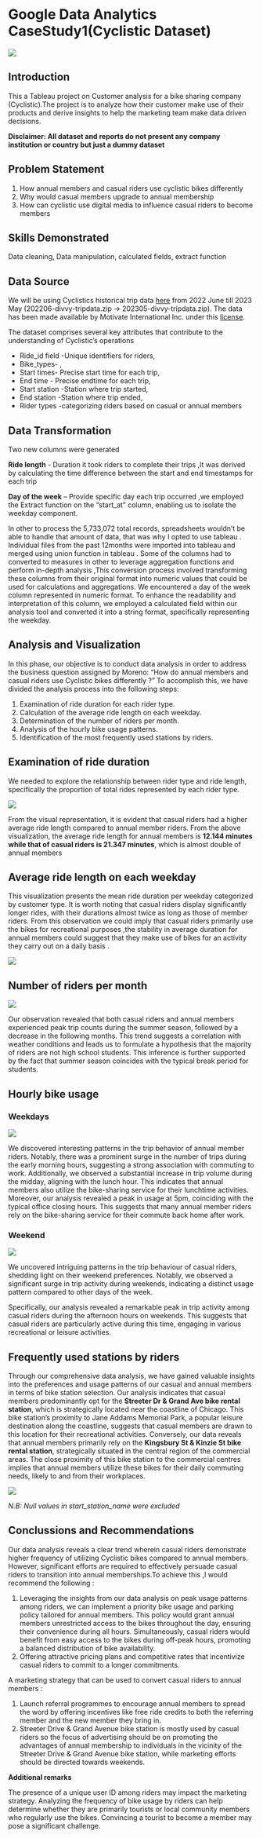 # Google Data Analytics CaseStudy1(Cyclistic Dataset)

![](cycling-nature-cyclists-chase-leader-260nw-1667041627.png)
## Introduction

This a Tableau project on Customer analysis for a bike sharing company (Cyclistic).The project is to analyze how their customer make use of their products and derive insights to help the marketing team make data driven decisions.

**Disclaimer: All dataset and  reports do not present any company institution or country  but just a dummy dataset**


## Problem Statement 

1.	How annual members and casual riders use cyclistic bikes differently 
2.	Why would casual members upgrade to annual membership 
3.	How can cyclistic use digital media to influence casual riders to become members

  
## Skills Demonstrated 

Data cleaning, Data manipulation, calculated fields, extract function

## Data Source

We will be using Cyclistics historical trip data [here](https://divvy-tripdata.s3.amazonaws.com/index.html) from 2022 June till 2023 May (202206-divvy-tripdata.zip -> 202305-divvy-tripdata.zip). The data has been made available by Motivate International Inc. under this [license](https://www.divvybikes.com/data-license-agreement).

The dataset comprises several key attributes that contribute to the understanding of Cyclistic’s operations

- Ride_id field -Unique identifiers for riders, 
- Bike_types- ,
- Start times- Precise start time for each trip,
- End time - Precise endtime for each trip,
- Start station -Station where trip started,
- End station -Station where trip ended,
- Rider types -categorizing riders based on casual or annual members

## Data Transformation 

Two new columns were generated 

**Ride length** - Duration it took riders to complete their trips ,It was derived by calculating the time difference between the start and end timestamps for each trip

**Day of the week** – Provide specific day each trip occurred ,we employed the Extract function on the “start_at” column, enabling us to isolate the weekday component.

In other to process the 5,733,072 total records, spreadsheets wouldn’t be able to handle that amount of data, that was why I opted to use tableau .
Individual files from the past 12months were imported into tableau  and merged using union function in tableau .
Some of the columns had to converted to measures in other to leverage  aggregation functions and perform in-depth analysis ,This conversion process involved transforming these columns from their original format into numeric values that could be used for calculations and aggregations.
We encountered a day of the week column represented in numeric format. To enhance the readability and interpretation of this column, we employed a calculated field within our analysis tool and converted it into a string format, specifically representing the weekday.

## Analysis and Visualization 
In this phase, our objective is to conduct data analysis in order to address the business question assigned by Moreno: “How do annual members and casual riders use Cyclistic bikes differently ?” To accomplish this, we have divided the analysis process into the following steps:
1.	Examination of ride duration for each rider type.
2.	Calculation of the average ride length on each weekday.
3.	Determination of the number of riders per month.
4.	Analysis of the hourly bike usage patterns.
5.	Identification of the most frequently used stations by riders.


## Examination of ride duration
We needed to explore the relationship between rider type and ride length, specifically the proportion of total rides represented by each rider type. 

![](Average_ridelength.webp)



From the visual representation, it is evident that casual riders had a higher average ride length compared to annual member riders.
From the above visualization, the average ride length for annual members is **12.144 minutes while that of casual riders is 21.347 minutes**, which is almost double of annual members 

## Average ride length on each weekday
This visualization presents the mean ride duration per weekday categorized by customer type. It is worth noting that casual riders display significantly longer rides, with their durations almost twice as long as those of member riders. From this observation we could imply that casual riders primarily use the bikes for recreational purposes ,the stability in average duration for annual members could suggest that they make use of bikes for an activity they carry out on a daily basis .

![](average_per_weekday.webp)

## Number of riders per month
![](monthly.webp)

Our observation revealed that both casual riders and annual members experienced peak trip counts during the summer season, followed by a decrease in the following months. This trend suggests a correlation with weather conditions and leads us to formulate a hypothesis that the majority of riders are not high school students. This inference is further supported by the fact that summer season coincides with the typical break period for students.

## Hourly bike usage
### Weekdays
![](weekdays.webp)

We discovered interesting patterns in the trip behavior of annual member riders. Notably, there was a prominent surge in the number of trips during the early morning hours, suggesting a strong association with commuting to work. Additionally, we observed a substantial increase in trip volume during the midday, aligning with the lunch hour. This indicates that annual members also utilize the bike-sharing service for their lunchtime activities.
Moreover, our analysis revealed a peak in usage at 5pm, coinciding with the typical office closing hours. This suggests that many annual member riders rely on the bike-sharing service for their commute back home after work.

### Weekend
![](weekend.webp) 

We uncovered intriguing patterns in the trip behaviour of casual riders, shedding light on their weekend preferences. 
Notably, we observed a significant surge in trip activity during weekends, indicating a distinct usage pattern compared to other days of the week.

Specifically, our analysis revealed a remarkable peak in trip activity among casual riders during the afternoon hours on weekends. This suggests that casual riders are particularly active during this time, engaging in various recreational or leisure activities.

## Frequently used stations by riders
Through our comprehensive data analysis, we have gained valuable insights into the preferences and usage patterns of our casual and annual members in terms of bike station selection.
Our analysis indicates that casual members predominantly opt for the **Streeter Dr & Grand Ave bike rental station**, which is strategically located near the coastline of Chicago. This bike station’s proximity to Jane Addams Memorial Park, a popular leisure destination along the coastline, suggests that casual members are drawn to this location for their recreational activities.
Conversely, our data reveals that annual members primarily rely on the **Kingsbury St & Kinzie St bike rental station**, strategically situated in the central region of the commercial areas. The close proximity of this bike station to the commercial centres implies that annual members utilize these bikes for their daily commuting needs, likely to and from their workplaces.

![](stations.webp)

*N.B: Null values in start_station_name were excluded*

## Conclussions and Recommendations
Our data analysis reveals a clear trend wherein casual riders demonstrate higher frequency of utilizing Cyclistic bikes compared to annual members. However, significant efforts are required to effectively persuade casual riders to transition into annual memberships.To achieve this ,I would recommend the following :

1. Leveraging the insights from our data analysis on peak usage patterns among riders, we can implement a priority bike usage and parking policy tailored for annual members. This policy would grant annual members unrestricted access to the bikes throughout the day, ensuring their convenience during all hours. Simultaneously, casual riders would benefit from easy access to the bikes during off-peak hours, promoting a balanced distribution of bike availability.
2. Offering attractive pricing plans and competitive rates that incentivize casual riders to commit to a longer commitments.
   
A marketing strategy that can be used to convert casual riders to annual members :

1.  Launch referral programmes to encourage annual members to spread the word by offering incentives like free ride credits to both the referring member and the new member they bring in.
2.  Streeter Drive & Grand Avenue bike station is mostly used by casual riders so the focus of advertising should be on promoting the advantages of annual membership to individuals in the vicinity of the Streeter Drive & Grand Avenue bike station, while marketing efforts should be directed towards weekends.
    
 **Additional remarks**
 
 The presence of a unique user ID among riders may impact the marketing strategy. Analyzing the frequency of bike usage by riders can help determine whether they are primarily tourists or local community members who regularly use the bikes. Convincing a tourist to become a member may pose a significant challenge.





